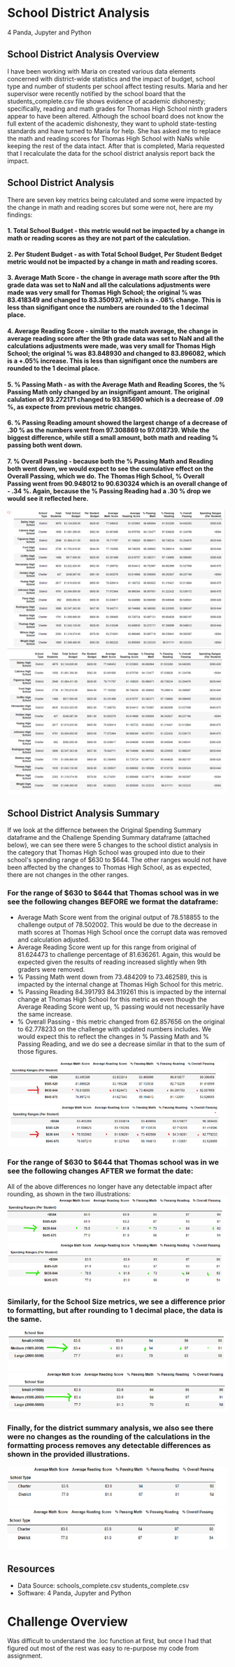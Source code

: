 # School District Analysis
4 Panda, Jupyter and Python

## School District Analysis Overview
I have been working with Maria on created various data elements concerned with district-wide statistics and the impact of budget, school type and number of students per school affect testing results.  Maria and her supervisor were recently notified by the school board that the students_complete.csv file shows evidence of academic dishonesty; specifically, reading and math grades for Thomas High School ninth graders appear to have been altered. Although the school board does not know the full extent of the academic dishonesty, they want to uphold state-testing standards and have turned to Maria for help. She has asked me to replace the math and reading scores for Thomas High School with NaNs while keeping the rest of the data intact. After that is completed, Maria requested that I recalculate the data for the school district analysis report back the impact.


## School District Analysis
There are seven key metrics being calculated and some were impacted by the change in math and reading scores but some were not, here are my findings:
#### 1. Total School Budget - this metric would not be impacted by a change in math or reading scores as they are not part of the calculation.
#### 2. Per Student Budget - as with Total School Budget, Per Student Bedget metric would not be impacted by a change in math and reading scores.
#### 3. Average Math Score - the change in average math score after the 9th grade data was set to NaN and all the calculations adjustments were made was very small for Thomas High School; the original % was 83.418349 and changed to 83.350937, which is a -.08% change.  This is less than signifigant once the numbers are rounded to the 1 decimal place.
#### 4. Average Reading Score - similar to the match average, the change in average reading score after the 9th grade data was set to NaN and all the calculations adjustments were made, was very small for Thomas High School; the original % was 83.848930 and changed to 83.896082, which is a +.05% increase.  This is less than signifigant once the numbers are rounded to the 1 decimal place.
#### 5. % Passing Math - as with the Average Math and Reading Scores, the % Passing Math only changed by an insignifigant amount. The original calulation of 93.272171 changed to  93.185690 which is a decrease of .09 %, as expecte from previous metric changes.
#### 6. % Passing Reading amount showed the largest change of a decrease of .30 % as the numbers went from 97.308869 to 97.018739. While the biggest difference, while still a small amount, both math and reading % passing both went down.
#### 7. % Overall Passing - because both the % Passing Math and Reading both went down, we would expect to see the cumulative effect on the Overall Passing, which we do. The Thomas High School, % Overall Passing went from 90.948012 to 90.630324 which is an overall change of - .34 %. Again, because the % Passing Reading had a .30 % drop we would see it reflected here. 
![School_District_Analysis](./original_per_school_summary.png)
![School_District_Analysis](./challenge_per_school_summary.png)

## School District Analysis Summary
If we look at the differnce between the Original Spending Summary dataframe and the Challenge Spending Summary dataframe (attached below), we can see there were 5 changes to the school distict analysis in the category that Thomas High School was grouped into due to their school's spending range of $630 to $644.  The other ranges would not have been affected by the changes to Thomas High School, as as expected, there are not changes in the other ranges.

### For the range of $630 to $644 that Thomas school was in we see the following changes BEFORE we format the dataframe:
- Average Math Score went from the original output of 78.518855 to the challenge output of 78.502002. This would be due to the decrease in math scores at Thomas High School once the corrupt data was removed and calculation adjusted.
- Average Reading Score went up for this range from original of 81.624473 to challenge percentage of 81.636261. Again, this would be expected given the results of reading increased slightly when 9th graders were removed.
- % Passing Math went down from 73.484209 to 73.462589, this is impacted by the internal change at Thomas High School for this metric.
- % Passing Reading 84.391793 84.319261 this is impacted by the internal change at Thomas High School for this metric as even though the Average Reading Score went up, % passing would not necessarily have the same increase.
- % Overall Passing - this metric changed from 62.857656 on the original to  62.778233 on the challenge with updated numbers includes.  We would expect this to reflect the changes in % Passing Math and % Passing Reading, and we do see a decrease similar in that to the sum of those figures.
				
![School_District_Analysis](./original_spending_summary_df.png)
![School_District_Analysis](./challenge_spending_summary_df.png)

### For the range of $630 to $644 that Thomas school was in we see the following changes AFTER we format the date:
All of the above differences no longer have any detectable impact after rounding, as shown in the two illustrations: 
![School_District_Analysis](./original_spending_summary_fmt.png)
![School_District_Analysis](./challenge_spending_summary_fmt.png)

### Similarly, for the School Size metrics, we see a difference prior to formatting, but after rounding to 1 decimal place, the data is the same.
![School_District_Analysis](./original_size_summary.png)
![School_District_Analysis](./challenge_size_summary.png)

### Finally, for the district summary analysis, we also see there were no changes as the rounding of the calculations in the formatting process removes any detectable differences as shown in the provided illustrations.
![School_District_Analysis](./original_type_summary.png)
![School_District_Analysis](./challenge_type_summary.png)




## Resources
- Data Source: schools_complete.csv 
	       students_complete.csv
- Software: 4 Panda, Jupyter and Python


# Challenge Overview
Was difficult to understand the .loc function at first, but once I had that figured out most of the rest was easy to re-purpose my code from assignment.
